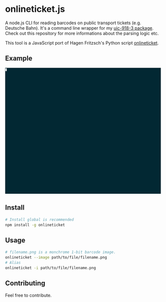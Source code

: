 # onlineticket.js
A node.js CLI for reading barcodes on public transport tickets (e.g. Deutsche Bahn). It's a command line wrapper for my [uic-918-3 package](https://github.com/justusjonas74/uic-918-3). Check out this repository for more informations about the parsing logic etc.

This tool is a JavaScript port of Hagen Fritzsch's Python script  [onlineticket](https://github.com/rumpeltux/onlineticket/).

## Example
![Example](docs/img/example.gif?raw=true)

## Install
```bash
# Install global is recommended
npm install -g onlineticket
```

## Usage
```bash
# filename.png is a monchrome 1-bit barcode image.
onlineticket --image path/to/file/filename.png
# Alias
onlineticket -i path/to/file/filename.png
```

## Contributing
Feel free to contribute.
